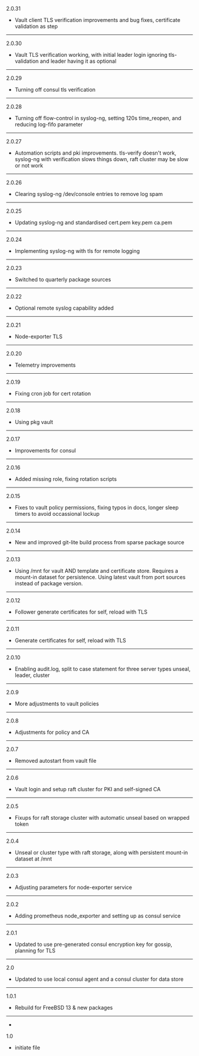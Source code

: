 2.0.31

* Vault client TLS verification improvements and bug fixes, certificate validation as step

---

2.0.30

* Vault TLS verification working, with initial leader login ignoring tls-validation and leader having it as optional

---

2.0.29

* Turning off consul tls verification

---

2.0.28

* Turning off flow-control in syslog-ng, setting 120s time_reopen, and reducing log-fifo parameter

---

2.0.27

* Automation scripts and pki improvements. tls-verify doesn't work, syslog-ng with verification slows things down, raft cluster may be slow or not work

---

2.0.26

* Clearing syslog-ng /dev/console entries to remove log spam

---

2.0.25

* Updating syslog-ng and standardised cert.pem key.pem ca.pem

---

2.0.24

* Implementing syslog-ng with tls for remote logging

---

2.0.23

* Switched to quarterly package sources

---

2.0.22

* Optional remote syslog capability added

---

2.0.21

* Node-exporter TLS

---

2.0.20

* Telemetry improvements

---

2.0.19

* Fixing cron job for cert rotation

---

2.0.18

* Using pkg vault

---

2.0.17

* Improvements for consul

---

2.0.16

* Added missing role, fixing rotation scripts

---

2.0.15

* Fixes to vault policy permissions, fixing typos in docs, longer sleep timers to avoid occassional lockup

---

2.0.14

* New and improved git-lite build process from sparse package source

---

2.0.13

* Using /mnt for vault AND template and certificate store. Requires a mount-in dataset for persistence. Using latest vault from port sources instead of package version.

---

2.0.12

* Follower generate certificates for self, reload with TLS

---

2.0.11

* Generate certificates for self, reload with TLS

---

2.0.10

* Enabling audit.log, split to case statement for three server types unseal, leader, cluster

---

2.0.9

* More adjustments to vault policies

---

2.0.8

* Adjustments for policy and CA

---

2.0.7

* Removed autostart from vault file

---

2.0.6

* Vault login and setup raft cluster for PKI and self-signed CA

---

2.0.5

* Fixups for raft storage cluster with automatic unseal based on wrapped token

---

2.0.4

* Unseal or cluster type with raft storage, along with persistent mount-in dataset at /mnt

---

2.0.3

* Adjusting parameters for node-exporter service

---

2.0.2

* Adding prometheus node_exporter and setting up as consul service

---

2.0.1

* Updated to use pre-generated consul encryption key for gossip, planning for TLS

---

2.0

* Updated to use local consul agent and a consul cluster for data store

---

1.0.1

* Rebuild for FreeBSD 13 & new packages

---
-

1.0

* initiate file
